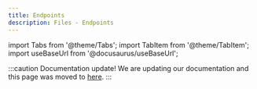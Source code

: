 ```yaml
---
title: Endpoints
description: Files - Endpoints
---
```


[1]: /docs/docs/machine_file_conversion_endpoints

import Tabs from '@theme/Tabs';
import TabItem from '@theme/TabItem';
import useBaseUrl from '@docusaurus/useBaseUrl';


:::caution Documentation update!
We are updating our documentation and this page was moved to [here][1].
:::
